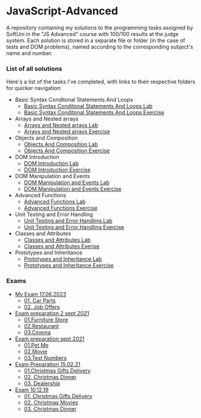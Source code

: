 # JavaScript-Advanced
A repository containing my solutions to the programming tasks assigned by SoftUni in the "JS Advanced" course with 100/100 results at the judge system. Each solution is stored in a separate file or folder (in the case of tests and DOM problems), named according to the corresponding subject's name and number.
### List of all solutions
Here's a list of the tasks I've completed, with links to their respective folders for quicker navigation:
* Basic Syntax Conditonal Statements And Loops
  * [Basic Syntax Conditonal Statements And Loops Lab](./1.BasicSyntaxConditonalStatementsAndLoops)
  * [Basic Syntax Conditonal Statements And Loops Exercise](./1.BasicSyntaxConditonalStatementsAndLoopsEXC)
* Arrays and Nested arrays
  * [Arrays and Nested arrays Lab](./2.ArraysAndNestedArrays)
  * [Arrays and Nested arrays Exercise](./2.ArraysAndNestedArraysEXC)
* Objects and Composition
  * [Objects And Composition Lab](./3.ObjectsAndComposition)
  * [Objects And Composition Exercise](./3.ObjectsAndCompositionEXC)
* DOM Introduction 
  * [DOM Introduction Lab](./4.DOMIntroductionLAB)
  * [DOM Introduction Exercise](./4.DOMIntroductionEXC)
* DOM Manipulation and Events
  * [DOM Manipulation and Events Lab](./5.DOMManipulationAndEventsLAB)
  * [DOM Manipulation and Events Exercise](./5.DOMManipulationAndEventsEXC)
* Advanced Functions
  * [Advanced Functions Lab](./6.AdvancedFunctionsLAB)
  * [Advanced Functions Exercise](./6.AdvancedFunctionsEXC)
* Unit Testing and Error Handling
  * [Unit Testing and Error Handling Lab](./7.UnitTestingAndErrorHandlingLAB)
  * [Unit Testing and Error Handling Exercise](./7.UnitTestingAndErrorHandlingEXC)
* Classes and Attributes
  * [Classes and Attributes Lab](./8.ClassesAndAttributesLAB) 
  * [Classes and Attributes Exerise](./8.ClassesAndAttributesEXC) 
* Prototypes and Inheritance
  * [Prototypes and Inheritance Lab](./9.PrototypesAndInheritanceLAB) 
  * [Prototypes and Inheritance Exercise](./9.PrototypesAndInheritanceEXC)
 
 ### Exams
* [My Exam 17.06.2023](https://github.com/PetarPetrov01/SoftUni-Javascript-Path/tree/22bcc45e7315101bfa77681f5e90345c3bbd1318/Javascript-Advanced/MyExam)
  * [01. Car Parts](https://github.com/PetarPetrov01/SoftUni-Javascript-Path/tree/198bd7996353709e38ca542fc7c3bbee6cb78c4c/Javascript-Advanced/MyExam/1.CarParts)
  * [02. Job Offers](https://github.com/PetarPetrov01/SoftUni-Javascript-Path/blob/f05b1c8a4943314ff5b95f37d7004add6d51f086/Javascript-Advanced/MyExam/2.JobOffers.js)
* [Exam preparation 2 sept 2021](https://github.com/PetarPetrov01/SoftUni-Javascript-Path/tree/06f2980dab2f11c46fba19561b800e04b7a54818/Javascript-Advanced/Exams/Exam-prep%202%20sept%202021)
  * [01.Furniture Store](https://github.com/PetarPetrov01/SoftUni-Javascript-Path/tree/7e6942ef6ea0a0af0c334ebb621ff5b9a9c737c1/Javascript-Advanced/Exams/Exam-prep%202%20sept%202021/1.FurnitureStore)  
  * [02.Restaurant](https://github.com/PetarPetrov01/SoftUni-Javascript-Path/blob/4038914a6710a85822a32f77fc80b7e8830f27ad/Javascript-Advanced/Exams/Exam-prep%202%20sept%202021/2.Restaurant.js)
  * [03.Cinema](https://github.com/PetarPetrov01/SoftUni-Javascript-Path/tree/c871816a92b611d32eee2141b3b3e472915fd7f7/Javascript-Advanced/Exams/Exam-prep%202%20sept%202021/3.Cinema)
* [Exam preparation sept 2021](https://github.com/PetarPetrov01/SoftUni-Javascript-Path/tree/9898768e67a8f1ee01998e52222433b61595db9a/Javascript-Advanced/Exams/Exam-prep%20sept%202021)
  * [01.Pet Me](https://github.com/PetarPetrov01/SoftUni-Javascript-Path/tree/6573abc6742c7a13efc0ed9284f6ab873a926650/Javascript-Advanced/Exams/Exam-prep%20sept%202021/1.Pet_Me)
  * [02.Movie](https://github.com/PetarPetrov01/SoftUni-Javascript-Path/blob/6dac94a79a8d02dac6fd301a276626a64b81e3b7/Javascript-Advanced/Exams/Exam-prep%20sept%202021/2.Movie.js)
  * [03.Test Numbers](https://github.com/PetarPetrov01/SoftUni-Javascript-Path/tree/6dac94a79a8d02dac6fd301a276626a64b81e3b7/Javascript-Advanced/Exams/Exam-prep%20sept%202021/3.TestNumbers)
* [Exam Preparation 15.02.21](https://github.com/PetarPetrov01/SoftUni-Javascript-Path/tree/1ee39f3b7ee8325c987132685cd54fcd935271df/Javascript-Advanced/Exams/Exam-prep-15.02.21)
  * [01.Christmas Gifts Delivery](https://github.com/PetarPetrov01/SoftUni-Javascript-Path/tree/1ee39f3b7ee8325c987132685cd54fcd935271df/Javascript-Advanced/Exams/Exam-prep-15.02.21/01.%20Christmas%20Gifts%20Delivery)
  * [02. Christmas Dinner](https://github.com/PetarPetrov01/SoftUni-Javascript-Path/blob/878ae202eec87dd8a4c104e3ec972a19d9e8da30/Javascript-Advanced/Exams/Exam-prep-15.02.21/02.ChristmasDinner.js)
  * [03. Dealership](https://github.com/PetarPetrov01/SoftUni-Javascript-Path/tree/878ae202eec87dd8a4c104e3ec972a19d9e8da30/Javascript-Advanced/Exams/Exam-prep-15.02.21/03.Dealership)
* [Exam 10.12.19](https://github.com/PetarPetrov01/SoftUni-Javascript-Path/tree/fdb2f684328167975fe264c2eac398e0ee52dc01/Javascript-Advanced/Exams/Retake-exam-10-dec-19)
  * [01. Christmas Gifts Delivery](https://github.com/PetarPetrov01/SoftUni-Javascript-Path/tree/00042c4817499e5676aa04fce57b2f445fa0185f/Javascript-Advanced/Exams/Retake-exam-10-dec-19/1.ChristmasGiftsDelivery)
  * [02. Christmas Movies](https://github.com/PetarPetrov01/SoftUni-Javascript-Path/tree/56e45ce05b3ec23d2e87d36eb4d1072f803b36af/Javascript-Advanced/Exams/Retake-exam-10-dec-19/2.ChristmasMovies)
  * [03. Christmas Dinner](https://github.com/PetarPetrov01/SoftUni-Javascript-Path/blob/927dde7e6fe9bfe9ae8149ab2f94e37c38c72dbb/Javascript-Advanced/Exams/Retake-exam-10-dec-19/3.ChristmasDinner.js)
